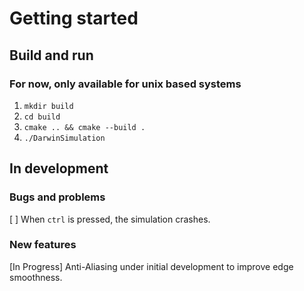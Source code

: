 # Getting started
## Build and run

### For now, only available for unix based systems

1. `mkdir build`
2. `cd build` 
3. `cmake .. && cmake --build .`
4. `./DarwinSimulation`

## In development
### Bugs and problems

[ ] When `ctrl` is pressed, the simulation crashes.

### New features

[In Progress] Anti-Aliasing under initial development to improve edge smoothness.